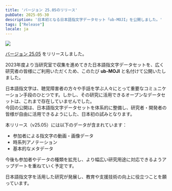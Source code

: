 ```yaml
---
title: 'バージョン 25.05のリリース'
pubDate: 2025-05-30
description: '日本初となる日本語指文字データセット「ub-MOJI」を公開しました。'
tags: ["Release"]
locale: ja
---
```


![](https://cdn-uploads.huggingface.co/production/uploads/666bac404e6657b7d191de98/ftTv970hei0Cc0aCQtmgx.png)

[バージョン 25.05](https://huggingface.co/datasets/kanglabs/ub-MOJI/tree/v25.05) をリリースしました。  

2023年度より当研究室で収集を進めてきた日本語指文字データセットを、広く研究者の皆様にご利用いただくため、このたび **ub-MOJI** と名付けて公開いたしました。  

日本語指文字は、聴覚障害者の方々や手話を学ぶ人々にとって重要なコミュニケーション手段のひとつです。しかし、その研究に活用できるオープンなデータセットは、これまで存在していませんでした。  
今回の公開は、日本語指文字データセットを体系的に整備し、研究者・開発者の皆様が自由に活用できるようにした、日本初の試みとなります。  

本リリース（v25.05）には以下のデータが含まれています：  

- 参加者による指文字の動画・画像データ  
- 時系列アノテーション
- 基本的なメタデータ  

今後も参加者やデータの種類を拡充し、より幅広い研究用途に対応できるようアップデートを重ねていく予定です。  

日本語指文字を活用した研究が発展し、教育や支援技術の向上に役立つことを願っています。